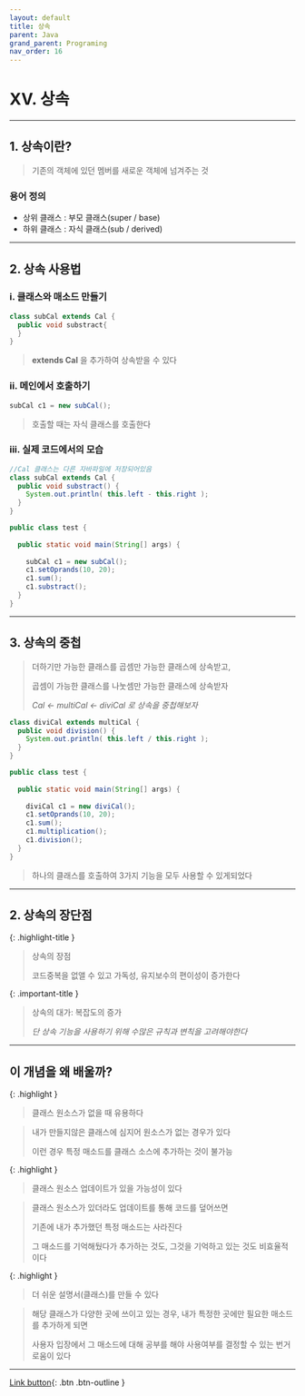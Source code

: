 ```yaml
---
layout: default
title: 상속
parent: Java
grand_parent: Programing
nav_order: 16
---
```


# XV. 상속

---

## 1. 상속이란?

> 기존의 객체에 있던 멤버를 새로운 객체에 넘겨주는 것



### **용어 정의**

- 상위 클래스 : 부모 클래스(super / base)
- 하위 클래스 : 자식 클래스(sub   / derived)

---

## 2. 상속 사용법

### i. 클래스와 매소드 만들기

```java
class subCal extends Cal {
  public void substract{
  }
}
```

> **extends Cal** 을 추가하여 상속받을 수 있다



### ii. 메인에서 호출하기

```java
subCal c1 = new subCal();
```

> 호출할 때는 자식 클래스를 호출한다



### iii. 실제 코드에서의 모습

```java
//Cal 클래스는 다른 자바파일에 저장되어있음
class subCal extends Cal {
  public void substract() {
    System.out.println( this.left - this.right );
  }
}

public class test {
	
  public static void main(String[] args) {
		
    subCal c1 = new subCal();
    c1.setOprands(10, 20);
    c1.sum();
    c1.substract();
  }
}
```

---

## 3. 상속의 중첩

> 더하기만 가능한 클래스를 곱셈만 가능한 클래스에 상속받고,
>
> 곱셈이 가능한 클래스를 나눗셈만 가능한 클래스에 상속받자 
>
> _Cal <- multiCal <- diviCal 로 상속을 중첩해보자_

```java
class diviCal extends multiCal {
  public void division() {
    System.out.println( this.left / this.right );
  }
}

public class test {
	
  public static void main(String[] args) {
		
    diviCal c1 = new diviCal();
    c1.setOprands(10, 20);
    c1.sum();
    c1.multiplication();
    c1.division();
  }
}
```

> 하나의 클래스를 호출하여 3가지 기능을 모두 사용할 수 있게되었다

---

## 2. 상속의 장단점

{: .highlight-title }
> 상속의 장점
>
> 코드중복을 없앨 수 있고 가독성, 유지보수의 편이성이 증가한다



{: .important-title }
> 상속의 대가: 복잡도의 증가
>
> _단 상속 기능을 사용하기 위해 수많은 규칙과 변칙을 고려해야한다_

---

## **이 개념을 왜 배울까?**

{: .highlight }
> 클래스 원소스가 없을 때 유용하다

> 내가 만들지않은 클래스에 심지어 원소스가 없는 경우가 있다
>
> 이런 경우 특정 매소드를 클래스 소스에 추가하는 것이 불가능

{: .highlight }
> 클래스 원소스 업데이트가 있을 가능성이 있다

> 클래스 원소스가 있더라도 업데이트를 통해 코드를 덮어쓰면
>
> 기존에 내가 추가했던 특정 매소드는 사라진다
>
> 그 매소드를 기억해뒀다가 추가하는 것도, 그것을 기억하고 있는 것도 비효율적이다

{: .highlight }
> 더 쉬운 설명서(클래스)를 만들 수 있다

> 해당 클래스가 다양한 곳에 쓰이고 있는 경우, 내가 특정한 곳에만 필요한 매소드를 추가하게 되면
>
> 사용자 입장에서 그 매소드에 대해 공부를 해야 사용여부를 결정할 수 있는 번거로움이 있다

---

[Link button](https://opentutorials.org/course/1223/6060){: .btn .btn-outline }
